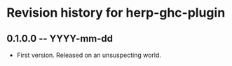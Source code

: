 # Revision history for herp-ghc-plugin

## 0.1.0.0 -- YYYY-mm-dd

* First version. Released on an unsuspecting world.
